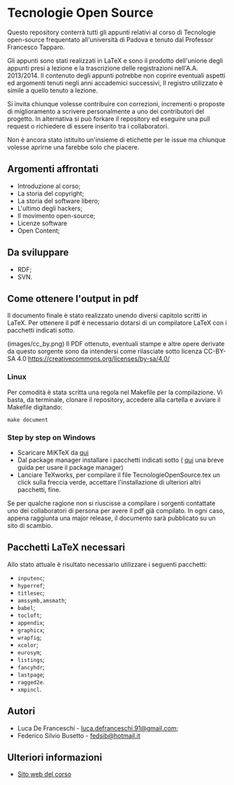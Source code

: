 Tecnologie Open Source
======================

Questo repository conterrà tutti gli appunti relativi al corso di Tecnologie open-source frequentato all'università di Padova e tenuto dal Professor Francesco Tapparo.

Gli appunti sono stati realizzati in LaTeX e sono il prodotto dell'unione degli appunti presi a lezione e la trascrizione delle registrazioni nell'A.A. 2013/2014. 
Il contenuto degli appunti potrebbe non coprire eventuali aspetti ed argomenti tenuti negli anni accademici successivi, Il registro utilizzato è simile a quello tenuto a lezione.


Si invita chiunque volesse contribuire con correzioni, incrementi o proposte di miglioramento a scrivere personalmente a uno dei contributori del progetto. In alternativa si può forkare il repository ed eseguire una pull request o richiedere di essere inserito tra i collaboratori.

Non è ancora stato istituito un'insieme di etichette per le issue ma chiunque volesse aprirne una farebbe solo che piacere.

## Argomenti affrontati

* Introduzione al corso;
* La storia del copyright;
* La storia del software libero;
* L'ultimo degli hackers;
* Il movimento open-source;
* Licenze software
* Open Content;

## Da sviluppare

* RDF;
* SVN.

## Come ottenere l'output in pdf

Il documento finale è stato realizzato unendo diversi capitolo scritti in LaTeX. Per ottenere il pdf è necessario dotarsi di un compilatore LaTeX con i pacchetti indicati sotto. 

(images/cc_by.png) Il PDF ottenuto, eventuali stampe e altre opere derivate da questo sorgente sono da intendersi come rilasciate sotto licenza CC-BY-SA 4.0 https://creativecommons.org/licenses/by-sa/4.0/

### Linux

Per comodità è stata scritta una regola nel Makefile per la compilazione. Vi basta, da terminale, clonare il repository, accedere alla cartella e avviare il Makefile digitando:

`make document`

### Step by step on Windows

* Scaricare MiKTeX da [qui](http://miktex.org/portable)
* Dal package manager installare i pacchetti indicati sotto ( [qui](http://docs.miktex.org/manual/pkgmgt.html) una breve guida per usare il package manager)
* Lanciare TeXworks, per compilare il file TecnologieOpenSource.tex un click sulla freccia verde, accettare l'installazione di ulteriori altri pacchetti, fine.

Se per qualche ragione non si riuscisse a compilare i sorgenti contattate uno dei collaboratori di persona per avere il pdf già compilato. In ogni caso, appena raggiunta una major release, il documento sarà pubblicato su un sito di scambio.

## Pacchetti LaTeX necessari

Allo stato attuale è risultato necessario utilizzare i seguenti pacchetti:

* `inputenc`;
* `hyperref`;
* `titlesec`;
* `amssymb,amsmath`;
* `babel`;
* `tocloft`;
* `appendix`;
* `graphicx`;
* `wrapfig`;
* `xcolor`;
* `eurosym`;
* `listings`;
* `fancyhdr`;
* `lastpage`;
* `ragged2e`.
* `xmpincl`.

## Autori

* Luca De Franceschi - <luca.defranceschi.91@gmail.com>;
* Federico Silvio Busetto - <fedsib@hotmail.it>

## Ulteriori informazioni

* [Sito web del corso](http://www.math.unipd.it/~tapparo/TOS/index.html)

